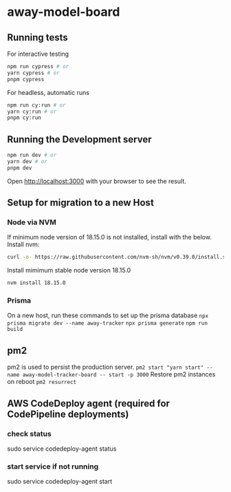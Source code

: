 # away-model-board

## Running tests
For interactive testing
```bash
npm run cypress # or
yarn cypress # or
pnpm cypress 
```
For headless, automatic runs
```bash
npm run cy:run # or
yarn cy:run # or
pnpm cy:run 
```
## Running the Development server

```bash
npm run dev # or
yarn dev # or
pnpm dev 
```
Open [http://localhost:3000](http://localhost:3000) with your browser to see the result.


## Setup for migration to a new Host
### Node via NVM
If minimum node version of 18.15.0 is not installed, install with the below. 
Install nvm: 
```bash
curl -o- https://raw.githubusercontent.com/nvm-sh/nvm/v0.39.0/install.sh | bash
```
Install mimimum stable node version 18.15.0
```bash
nvm install 18.15.0
```
### Prisma
On a new host, run these commands to set up the prisma database
```npx prisma migrate dev --name away-tracker```
```npx prisma generate```
```npm run build```

## pm2
pm2 is used to persist the production server.
`pm2 start "yarn start" --name away-model-tracker-board -- start -p 3000`
Restore pm2 instances on reboot
`pm2 resurrect`

## AWS CodeDeploy agent (required for CodePipeline deployments)
### check status
sudo service codedeploy-agent status
### start service if not running
sudo service codedeploy-agent start
